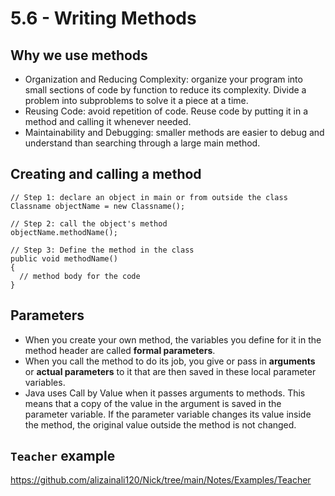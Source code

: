 # 5.6 - Writing Methods

## Why we use methods
- Organization and Reducing Complexity: organize your program into small sections of code by function to reduce its complexity. Divide a problem into subproblems to solve it a piece at a time.
- Reusing Code: avoid repetition of code. Reuse code by putting it in a method and calling it whenever needed.
- Maintainability and Debugging: smaller methods are easier to debug and understand than searching through a large main method.

## Creating and calling a method
```
// Step 1: declare an object in main or from outside the class
Classname objectName = new Classname();

// Step 2: call the object's method
objectName.methodName(); 

// Step 3: Define the method in the class
public void methodName()
{
  // method body for the code
}
```
## Parameters
- When you create your own method, the variables you define for it in the method header are called **formal parameters**.
- When you call the method to do its job, you give or pass in **arguments** or **actual parameters** to it that are then saved in these local parameter variables.
- Java uses Call by Value when it passes arguments to methods. This means that a copy of the value in the argument is saved in the parameter variable. If the parameter variable changes its value inside the method, the original value outside the method is not changed.

## `Teacher` example 

https://github.com/alizainali120/Nick/tree/main/Notes/Examples/Teacher
